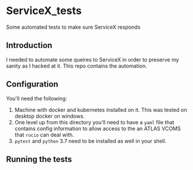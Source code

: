 # ServiceX_tests
 Some automated tests to make sure ServiceX responds

## Introduction

I needed to automate some queires to ServiceX in order to preserve my sanity as I hacked at it. This repo contains the automation.

## Configuration

You'll need the following:

1. Machine with docker and kubernetes installed on it. This was tested on desktop docker on windows.
1. One level up from this directory you'll need to have a `yaml` file that contains config information to allow access to the an ATLAS VCOMS that `rucio` can deal with.
1. `pytest` and `python` 3.7 need to be installed as well in your shell.

## Running the tests

